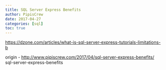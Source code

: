 ```yaml
---
title: SQL Server Express Benefits
author: PipisCrew
date: 2017-04-27
categories: [sql]
toc: true
---
```


https://dzone.com/articles/what-is-sql-server-express-tutorials-limitations-b

origin - http://www.pipiscrew.com/2017/04/sql-server-express-benefits/ sql-server-express-benefits